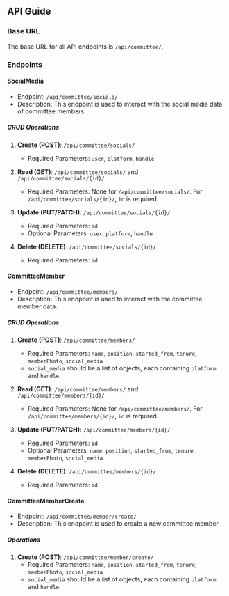 ## API Guide

### Base URL

The base URL for all API endpoints is `/api/committee/`.

### Endpoints

#### SocialMedia

- Endpoint: `/api/committee/socials/`
- Description: This endpoint is used to interact with the social media data of committee members.

##### CRUD Operations

1. **Create (POST)**: `/api/committee/socials/`
   - Required Parameters: `user`, `platform`, `handle`

2. **Read (GET)**: `/api/committee/socials/` and `/api/committee/socials/{id}/`
   - Required Parameters: None for `/api/committee/socials/`. For `/api/committee/socials/{id}/`, `id` is required.

3. **Update (PUT/PATCH)**: `/api/committee/socials/{id}/`
   - Required Parameters: `id`
   - Optional Parameters: `user`, `platform`, `handle`

4. **Delete (DELETE)**: `/api/committee/socials/{id}/`
   - Required Parameters: `id`

#### CommitteeMember

- Endpoint: `/api/committee/members/`
- Description: This endpoint is used to interact with the committee member data.

##### CRUD Operations

1. **Create (POST)**: `/api/committee/members/`
   - Required Parameters: `name`, `position`, `started_from`, `tenure`, `memberPhoto`, `social_media`
   - `social_media` should be a list of objects, each containing `platform` and `handle`.

2. **Read (GET)**: `/api/committee/members/` and `/api/committee/members/{id}/`
   - Required Parameters: None for `/api/committee/members/`. For `/api/committee/members/{id}/`, `id` is required.

3. **Update (PUT/PATCH)**: `/api/committee/members/{id}/`
   - Required Parameters: `id`
   - Optional Parameters: `name`, `position`, `started_from`, `tenure`, `memberPhoto`, `social_media`

4. **Delete (DELETE)**: `/api/committee/members/{id}/`
   - Required Parameters: `id`

#### CommitteeMemberCreate

- Endpoint: `/api/committee/member/create/`
- Description: This endpoint is used to create a new committee member.

##### Operations

1. **Create (POST)**: `/api/committee/member/create/`
   - Required Parameters: `name`, `position`, `started_from`, `tenure`, `memberPhoto`, `social_media`
   - `social_media` should be a list of objects, each containing `platform` and `handle`.

